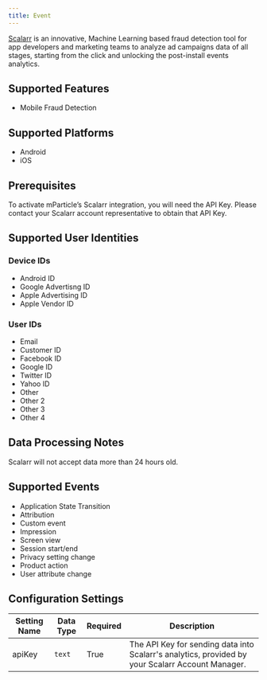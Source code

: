 ```yaml
---
title: Event
---
```


[Scalarr](https://scalarr.io/) is an innovative, Machine Learning based fraud detection tool for app developers and marketing teams to analyze ad campaigns data of all stages, starting from the click and unlocking the post-install events analytics.

## Supported Features

* Mobile Fraud Detection

## Supported Platforms

* Android
* iOS

## Prerequisites

To activate mParticle’s Scalarr integration, you will need the API Key. Please contact your Scalarr account representative to obtain that API Key.

## Supported User Identities

### Device IDs

* Android ID
* Google Advertisng ID
* Apple Advertising ID
* Apple Vendor ID

### User IDs

* Email
* Customer ID
* Facebook ID
* Google ID
* Twitter ID
* Yahoo ID
* Other 
* Other 2
* Other 3
* Other 4

## Data Processing Notes

Scalarr will not accept data more than 24 hours old.

## Supported Events

* Application State Transition
* Attribution
* Custom event
* Impression
* Screen view
* Session start/end
* Privacy setting change
* Product action
* User attribute change

## Configuration Settings


| Setting Name| Data Type | Required | Description |
|---|---|---|---|
| apiKey | `text` | True | The API Key for sending data into Scalarr's analytics, provided by your Scalarr Account Manager.